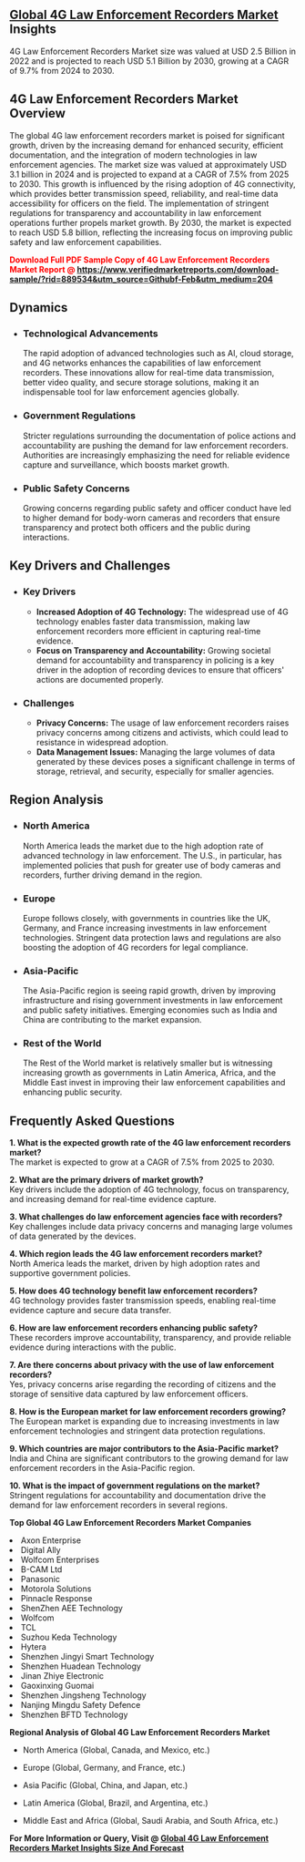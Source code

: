 <h2><a href="https://www.verifiedmarketreports.com/download-sample/?rid=889534&amp;utm_source=Githubf&amp;utm_medium=204" target="_blank">Global 4G Law Enforcement Recorders Market</a> Insights</h2><p>4G Law Enforcement Recorders Market size was valued at USD 2.5 Billion in 2022 and is projected to reach USD 5.1 Billion by 2030, growing at a CAGR of 9.7% from 2024 to 2030.</p><p> <h2>4G Law Enforcement Recorders Market Overview</h2> <p>The global 4G law enforcement recorders market is poised for significant growth, driven by the increasing demand for enhanced security, efficient documentation, and the integration of modern technologies in law enforcement agencies. The market size was valued at approximately USD 3.1 billion in 2024 and is projected to expand at a CAGR of 7.5% from 2025 to 2030. This growth is influenced by the rising adoption of 4G connectivity, which provides better transmission speed, reliability, and real-time data accessibility for officers on the field. The implementation of stringent regulations for transparency and accountability in law enforcement operations further propels market growth. By 2030, the market is expected to reach USD 5.8 billion, reflecting the increasing focus on improving public safety and law enforcement capabilities.</p> <p><strong><p><span class=""><span style="color: #ff0000;"><strong>Download Full PDF Sample Copy of 4G Law Enforcement Recorders Market Report</strong> @ </span><a href="https://www.verifiedmarketreports.com/download-sample/?rid=889534&amp;utm_source=Githubf-Feb&amp;utm_medium=204" target="_blank">https://www.verifiedmarketreports.com/download-sample/?rid=889534&amp;utm_source=Githubf-Feb&amp;utm_medium=204</a></span></p></strong></p> <h2>Dynamics</h2> <ul> <li><h3>Technological Advancements</h3> The rapid adoption of advanced technologies such as AI, cloud storage, and 4G networks enhances the capabilities of law enforcement recorders. These innovations allow for real-time data transmission, better video quality, and secure storage solutions, making it an indispensable tool for law enforcement agencies globally. </li> <li><h3>Government Regulations</h3> Stricter regulations surrounding the documentation of police actions and accountability are pushing the demand for law enforcement recorders. Authorities are increasingly emphasizing the need for reliable evidence capture and surveillance, which boosts market growth. </li> <li><h3>Public Safety Concerns</h3> Growing concerns regarding public safety and officer conduct have led to higher demand for body-worn cameras and recorders that ensure transparency and protect both officers and the public during interactions. </li> </ul> <h2>Key Drivers and Challenges</h2> <ul> <li><h3>Key Drivers</h3> <ul> <li><strong>Increased Adoption of 4G Technology:</strong> The widespread use of 4G technology enables faster data transmission, making law enforcement recorders more efficient in capturing real-time evidence.</li> <li><strong>Focus on Transparency and Accountability:</strong> Growing societal demand for accountability and transparency in policing is a key driver in the adoption of recording devices to ensure that officers' actions are documented properly.</li> </ul> </li> <li><h3>Challenges</h3> <ul> <li><strong>Privacy Concerns:</strong> The usage of law enforcement recorders raises privacy concerns among citizens and activists, which could lead to resistance in widespread adoption.</li> <li><strong>Data Management Issues:</strong> Managing the large volumes of data generated by these devices poses a significant challenge in terms of storage, retrieval, and security, especially for smaller agencies.</li> </ul> </li> </ul> <h2>Region Analysis</h2> <ul> <li><h3>North America</h3> North America leads the market due to the high adoption rate of advanced technology in law enforcement. The U.S., in particular, has implemented policies that push for greater use of body cameras and recorders, further driving demand in the region. </li> <li><h3>Europe</h3> Europe follows closely, with governments in countries like the UK, Germany, and France increasing investments in law enforcement technologies. Stringent data protection laws and regulations are also boosting the adoption of 4G recorders for legal compliance. </li> <li><h3>Asia-Pacific</h3> The Asia-Pacific region is seeing rapid growth, driven by improving infrastructure and rising government investments in law enforcement and public safety initiatives. Emerging economies such as India and China are contributing to the market expansion. </li> <li><h3>Rest of the World</h3> The Rest of the World market is relatively smaller but is witnessing increasing growth as governments in Latin America, Africa, and the Middle East invest in improving their law enforcement capabilities and enhancing public security. </li> </ul> <h2>Frequently Asked Questions</h2> <p><strong>1. What is the expected growth rate of the 4G law enforcement recorders market?</strong><br> The market is expected to grow at a CAGR of 7.5% from 2025 to 2030.</p> <p><strong>2. What are the primary drivers of market growth?</strong><br> Key drivers include the adoption of 4G technology, focus on transparency, and increasing demand for real-time evidence capture.</p> <p><strong>3. What challenges do law enforcement agencies face with recorders?</strong><br> Key challenges include data privacy concerns and managing large volumes of data generated by the devices.</p> <p><strong>4. Which region leads the 4G law enforcement recorders market?</strong><br> North America leads the market, driven by high adoption rates and supportive government policies.</p> <p><strong>5. How does 4G technology benefit law enforcement recorders?</strong><br> 4G technology provides faster transmission speeds, enabling real-time evidence capture and secure data transfer.</p> <p><strong>6. How are law enforcement recorders enhancing public safety?</strong><br> These recorders improve accountability, transparency, and provide reliable evidence during interactions with the public.</p> <p><strong>7. Are there concerns about privacy with the use of law enforcement recorders?</strong><br> Yes, privacy concerns arise regarding the recording of citizens and the storage of sensitive data captured by law enforcement officers.</p> <p><strong>8. How is the European market for law enforcement recorders growing?</strong><br> The European market is expanding due to increasing investments in law enforcement technologies and stringent data protection regulations.</p> <p><strong>9. Which countries are major contributors to the Asia-Pacific market?</strong><br> India and China are significant contributors to the growing demand for law enforcement recorders in the Asia-Pacific region.</p> <p><strong>10. What is the impact of government regulations on the market?</strong><br> Stringent regulations for accountability and documentation drive the demand for law enforcement recorders in several regions.</p> </p><p><strong>Top Global 4G Law Enforcement Recorders Market Companies</strong></p><div data-test-id=""><p><li>Axon Enterprise</li><li> Digital Ally</li><li> Wolfcom Enterprises</li><li> B-CAM Ltd</li><li> Panasonic</li><li> Motorola Solutions</li><li> Pinnacle Response</li><li> ShenZhen AEE Technology</li><li> Wolfcom</li><li> TCL</li><li> Suzhou Keda Technology</li><li> Hytera</li><li> Shenzhen Jingyi Smart Technology</li><li> Shenzhen Huadean Technology</li><li> Jinan Zhiye Electronic</li><li> Gaoxinxing Guomai</li><li> Shenzhen Jingsheng Technology</li><li> Nanjing Mingdu Safety Defence</li><li> Shenzhen BFTD Technology</li></p><div><strong>Regional Analysis of&nbsp;Global 4G Law Enforcement Recorders Market</strong></div><ul><li dir="ltr"><p dir="ltr">North America&nbsp;(Global, Canada, and Mexico, etc.)</p></li><li dir="ltr"><p dir="ltr">Europe (Global, Germany, and France, etc.)</p></li><li dir="ltr"><p dir="ltr">Asia Pacific&nbsp;(Global, China, and Japan, etc.)</p></li><li dir="ltr"><p dir="ltr">Latin America&nbsp;(Global, Brazil, and Argentina, etc.)</p></li><li dir="ltr">Middle East and Africa&nbsp;(Global, Saudi Arabia, and South Africa, etc.)</li></ul><p><strong>For More Information or Query, Visit @&nbsp;</strong><strong><a href="https://www.verifiedmarketreports.com/product/4g-law-enforcement-recorders-market/?utm_source=Githubf&amp;utm_medium=204" target="_blank">Global 4G Law Enforcement Recorders Market Insights Size And Forecast</a></strong></p></div>
